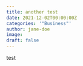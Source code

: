 ```yaml
---
title: another test
date: 2021-12-02T00:00:00Z
categories: '"Business"'
author: jane-doe
image:
draft: false
---
```

test
